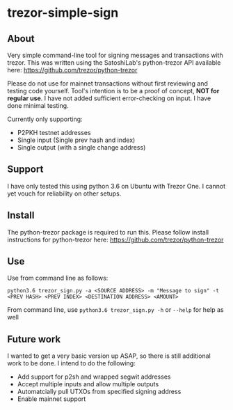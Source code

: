 # trezor-simple-sign

## About
Very simple command-line tool for signing messages and transactions with trezor. 
This was written using the SatoshiLab's python-trezor API available here: https://github.com/trezor/python-trezor

Please do not use for mainnet transactions without first reviewing and testing code yourself. Tool's intention is to be
a proof of concept, **NOT for regular use**. I have not added sufficient error-checking on input. I have done minimal testing.

Currently only supporting:

- P2PKH testnet addresses
- Single input (Single prev hash and index)
- Single output (with a single change address)

## Support
I have only tested this using python 3.6 on Ubuntu with Trezor One. I cannot yet vouch for reliability on other setups.

## Install
The python-trezor package is required to run this. Please follow install instructions for python-trezor here: https://github.com/trezor/python-trezor

## Use
Use from command line as follows:
```
python3.6 trezor_sign.py -a <SOURCE ADDRESS> -m "Message to sign" -t <PREV HASH> <PREV INDEX> <DESTINATION ADDRESS> <AMOUNT>
```
From command line, use `python3.6 trezor_sign.py -h` or `--help` for help as well

## Future work
I wanted to get a very basic version up ASAP, so there is still additional work to be done. I intend to do the following:

- Add support for p2sh and wrapped segwit addresses
- Accept multiple inputs and allow multiple outputs
- Automatcially pull UTXOs from specified signing address
- Enable mainnet support
